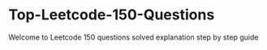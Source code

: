 # Top-Leetcode-150-Questions
Welcome to Leetcode 150 questions solved explanation step by step guide
